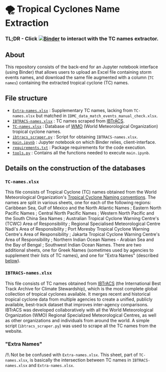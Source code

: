 # :tornado: Tropical Cyclones Name Extraction

### TL;DR - Click [![Binder](https://mybinder.org/badge_logo.svg)](https://mybinder.org/v2/gh/ghjuliasialelli/TropicalCyclones/main?labpath=main.ipynb) to interact with the TC names extractor.

## About

This repository consists of the back-end for an Jupyter notebook interface (using Binder) that allows users to upload an Excel file containing storm events names, and download the same file augmented with a column (`TC names`) containing the extracted tropical cyclone (TC) names. 


## File structure
- [`Extra-names.xlsx`](https://github.com/ghjuliasialelli/TropicalCyclones/blob/main/Extra-names.xlsx) : Supplementary TC names, lacking from `TC-names.xlsx` but matched in `IDMC_data_match_events_manual_check.xlsx`.
- [`IBTRACS-names.xlsx`](https://github.com/ghjuliasialelli/TropicalCyclones/blob/main/IBTRACS-names.xlsx) : TC names scraped from [IBTrACS](http://ibtracs.unca.edu/). 
- [`TC-names.xlsx`](https://github.com/ghjuliasialelli/TropicalCyclones/blob/main/TC-names.xlsx) : Database of [WMO](https://public.wmo.int/en) (World Meteorological Organization) tropical cyclone names.
- [`ibtracs_scraper.py`](https://github.com/ghjuliasialelli/TropicalCyclones/blob/main/ibtracs_scraper.py) : Script for obtaining `IBTRACS-names.xlsx`. 
- [`main.ipynb`](https://github.com/ghjuliasialelli/TropicalCyclones/blob/main/main.ipynb) : Jupyter notebook on which Binder relies, client-interface.
- [`requirements.txt`](https://github.com/ghjuliasialelli/TropicalCyclones/blob/main/requirements.txt) : Package requirements for the code execution.
- [`tools.py`](https://github.com/ghjuliasialelli/TropicalCyclones/blob/main/tools.py) : Contains all the functions needed to execute `main.ipynb`. 


## Details on the construction of the databases

### `TC-names.xlsx` 
This file consists of Tropical Cyclone (TC) names obtained from the World Meteorological Organization's [Tropical Cyclone Naming conventions](https://public.wmo.int/en/our-mandate/focus-areas/natural-hazards-and-disaster-risk-reduction/tropical-cyclones/Naming). The names are split in various sheets, one for each of the following regions: Caribbean Sea, Gulf of Mexico and the North Atlantic Names ; Eastern North Pacific Names ; Central North Pacific Names ; Western North Pacific and the South China Sea Names ; Australian Tropical Cyclone Warning Centre's (TCWC) Area of Responsibility ; Regional Specialised Meteorological Centre Nadi's Area of Responsibility ; Port Moresby Tropical Cyclone Warning Centre's Area of Responsibility ; Jakarta Tropical Cyclone Warning Centre's Area of Responsibility ; Northern Indian Ocean Names - Arabian Sea and the Bay of Bengal ; Southwest Indian Ocean Names. There are two additional sheets, one for Greek Names (sometimes used by agencies to supplement their lists of TC names), and one for "Extra Names" (described [below](https://github.com/ghjuliasialelli/TropicalCyclones/blob/main/markdown_readme### "Extra Names")).

### `IBTRACS-names.xlsx`
This file consists of TC names obtained from [IBTrACS](http://ibtracs.unca.edu/) (the International Best Track Archive for Climate Stewardship), which is the most complete global collection of tropical cyclones available. It merges recent and historical tropical cyclone data from multiple agencies to create a unified, publicly available, best-track dataset that improves inter-agency comparisons. IBTrACS was developed collaboratively with all the World Meteorological Organization (WMO) Regional Specialized Meteorological Centres, as well as other organizations and individuals from around the world. A simple script (`ibtracs_scraper.py`) was used to scrape all the TC names from the website.

### "Extra Names"
/!\ Not be be confused with `Extra-names.xlsx`. This sheet, part of `TC-names.xlsx`, is basically the intersection between TC names in `IBTRACS-names.xlsx` and `Extra-names.xlsx`. 
 
